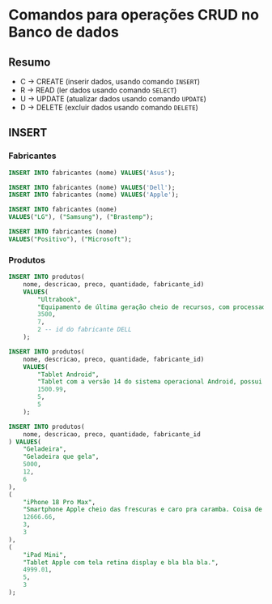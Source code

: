 # Comandos para operações CRUD no Banco de dados

## Resumo

- C -> CREATE (inserir dados, usando comando `INSERT`)
- R -> READ (ler dados usando comando `SELECT`)
- U -> UPDATE (atualizar dados usando comando `UPDATE`)
- D -> DELETE (excluir dados usando comando `DELETE`)

## INSERT

### Fabricantes

```sql
INSERT INTO fabricantes (nome) VALUES('Asus');

INSERT INTO fabricantes (nome) VALUES('Dell');
INSERT INTO fabricantes (nome) VALUES('Apple');

INSERT INTO fabricantes (nome)
VALUES("LG"), ("Samsung"), ("Brastemp");

INSERT INTO fabricantes (nome)
VALUES("Positivo"), ("Microsoft");
```

### Produtos

```sql
INSERT INTO produtos(
    nome, descricao, preco, quantidade, fabricante_id)
    VALUES(
        "Ultrabook",
        "Equipamento de última geração cheio de recursos, com processador Intel Core i9 do balacobaco",
        3500,
        7,
        2 -- id do fabricante DELL
    );

INSERT INTO produtos(
    nome, descricao, preco, quantidade, fabricante_id)
    VALUES(
        "Tablet Android",
        "Tablet com a versão 14 do sistema operacional Android, possui tela de 10 polegadas e armazenamento de 128 GB, e 64 GB de RAM porque o Eliel perguntou.",
        1500.99,
        5,
        5
    );

INSERT INTO produtos(
    nome, descricao, preco, quantidade, fabricante_id
) VALUES(
    "Geladeira",
    "Geladeira que gela",
    5000,
    12,
    6
),
(
    "iPhone 18 Pro Max",
    "Smartphone Apple cheio das frescuras e caro pra caramba. Coisa de rico...",
    12666.66,
    3,
    3
),
(
    "iPad Mini",
    "Tablet Apple com tela retina display e bla bla bla.",
    4999.01,
    5,
    3
);
```
